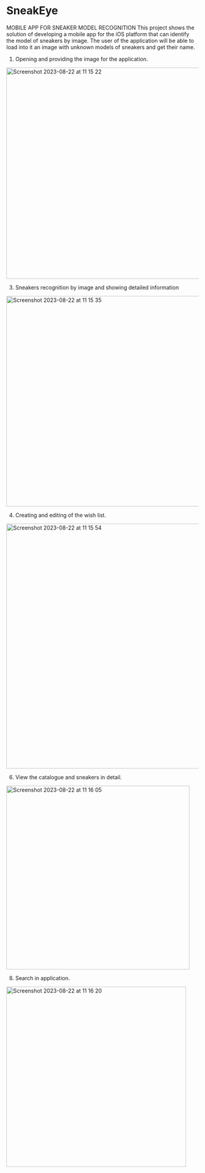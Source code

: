 # SneakEye
MOBILE APP FOR SNEAKER MODEL RECOGNITION This project shows the solution of developing a mobile app for the iOS platform that can identify the model of sneakers by image. The user of the application will be able to load into it an image with unknown models of sneakers and get their name.

1. Opening and providing the image for the application.

<img width="552" alt="Screenshot 2023-08-22 at 11 15 22" src="https://github.com/yonashstan/SneakEye/assets/79446252/f6f1b11c-a4a8-4d77-a71e-05460a09eba1">

3. Sneakers recognition by image and showing detailed information

<img width="550" alt="Screenshot 2023-08-22 at 11 15 35" src="https://github.com/yonashstan/SneakEye/assets/79446252/da009d3c-0cb4-43fb-90f6-10f6fe839b4b">

4. Creating and editing of the wish list.
   
<img width="640" alt="Screenshot 2023-08-22 at 11 15 54" src="https://github.com/yonashstan/SneakEye/assets/79446252/b147995f-bf1c-4b60-a453-205a4da7d922">

6. View the catalogue and sneakers in detail.
   
<img width="480" alt="Screenshot 2023-08-22 at 11 16 05" src="https://github.com/yonashstan/SneakEye/assets/79446252/c5042a8a-f839-4bc9-93f5-f7ae3513f7b1">

8. Search in application.
   
<img width="471" alt="Screenshot 2023-08-22 at 11 16 20" src="https://github.com/yonashstan/SneakEye/assets/79446252/1da5fe41-af77-4d6d-a165-30a7d5eed85e">
